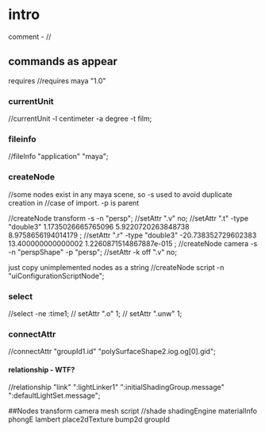 # intro
comment - //

## commands as appear
requires 
//requires maya "1.0"

### currentUnit
//currentUnit -l centimeter -a degree -t film;

### fileinfo
//fileInfo "application" "maya";

### createNode
//some nodes exist in any maya scene, so -s used to avoid duplicate creation in
//case of import. -p is parent

//createNode transform -s -n "persp";
//setAttr ".v" no;
//setAttr ".t" -type "double3" 1.1735026665765096 5.9220720263848738 8.9758656194014179 ;
//setAttr ".r" -type "double3" -20.738352729602383 13.400000000000002 1.2260871514867887e-015 ;
//createNode camera -s -n "perspShape" -p "persp";
//setAttr -k off ".v" no;

just copy unimplemented nodes as a string
//createNode script -n "uiConfigurationScriptNode";

### select
//select -ne :time1;
//	setAttr ".o" 1;
//	setAttr ".unw" 1;

### connectAttr
//connectAttr "groupId1.id" "polySurfaceShape2.iog.og[0].gid";

#### relationship - WTF?
//relationship "link" ":lightLinker1" ":initialShadingGroup.message" ":defaultLightSet.message";

##Nodes
transform
camera
mesh
script
//shade
shadingEngine
materialInfo
phongE
lambert
place2dTexture
bump2d
groupId
